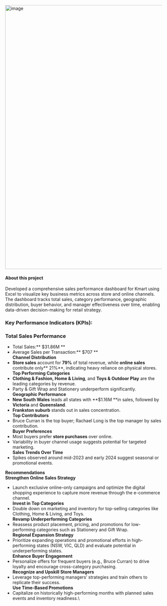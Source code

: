 <img width="1864" height="850" alt="image" src="https://github.com/user-attachments/assets/9ec2eae1-71e9-49f3-8789-db116f773e6b" />



#### About this project
Developed a comprehensive sales performance dashboard for Kmart using Excel to visualize key business metrics across store and online channels. The dashboard tracks total sales, category performance, geographic distribution, buyer behavior, and manager effectiveness 
over time, enabling data-driven decision-making for retail strategy.

### **Key Performance Indicators (KPIs):**
### **Total Sales Performance**<br>  
  * Total Sales:** $31.86M **    
  * Average Sales per Transaction:** $707 **      
**Channel Distribution**  
  * **Store sales** account for **79%** of total revenue, while **online sales** contribute only** 21%**, indicating heavy reliance on physical stores.  
**Top Performing Categories**
   * **Clothing & Fashion, Home & Living**, and **Toys & Outdoor Play** are the leading categories by revenue.  
   * Party & Gift Wrap and Stationery underperform significantly.  
**Geographic Performance**  
   * **New South Wales** leads all states with **$1.16M **in sales, followed by **Victoria** and **Queensland**.  
   * **Frankston suburb** stands out in sales concentration.  
  **Top Contributors**  
   * Bruce Curran is the top buyer; Rachael Long is the top manager by sales contribution.  
  **Buyer Preferences**  
   * Most buyers prefer **store purchases** over online.
   * Variability in buyer channel usage suggests potential for targeted marketing.  
  **Sales Trends Over Time**  
   * Spikes observed around mid-2023 and early 2024 suggest seasonal or promotional events.  

**Recommendations**  
**Strengthen Online Sales Strategy**  
 * Launch exclusive online-only campaigns and optimize the digital shopping experience to capture more revenue through the e-commerce channel.\
**Invest in Top Categories**  
 * Double down on marketing and inventory for top-selling categories like Clothing, Home & Living, and Toys.\
**Revamp Underperforming Categories**  
 * Reassess product placement, pricing, and promotions for low-performing categories such as Stationery and Gift Wrap.\
**Regional Expansion Strategy**  
 * Prioritize expanding operations and promotional efforts in high-performing states (NSW, VIC, QLD) and evaluate potential in underperforming states.\
**Enhance Buyer Engagement**  
 * Personalize offers for frequent buyers (e.g., Bruce Curran) to drive loyalty and encourage cross-category purchasing.\
**Recognize and Upskill Store Managers**  
 * Leverage top-performing managers’ strategies and train others to replicate their success.\
**Use Time-Based Promotions**  
 * Capitalize on historically high-performing months with planned sales events and inventory readiness.\
